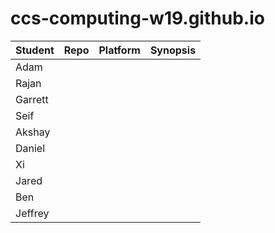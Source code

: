 # ccs-computing-w19.github.io

| Student | Repo | Platform | Synopsis |
|---------|------|----------|----------|
| Adam    | | |
| Rajan | | |
| Garrett | | |
| Seif | | |
| Akshay | | |
| Daniel | | |
| Xi | | |
| Jared | | |
| Ben | | |
| Jeffrey  | | |
